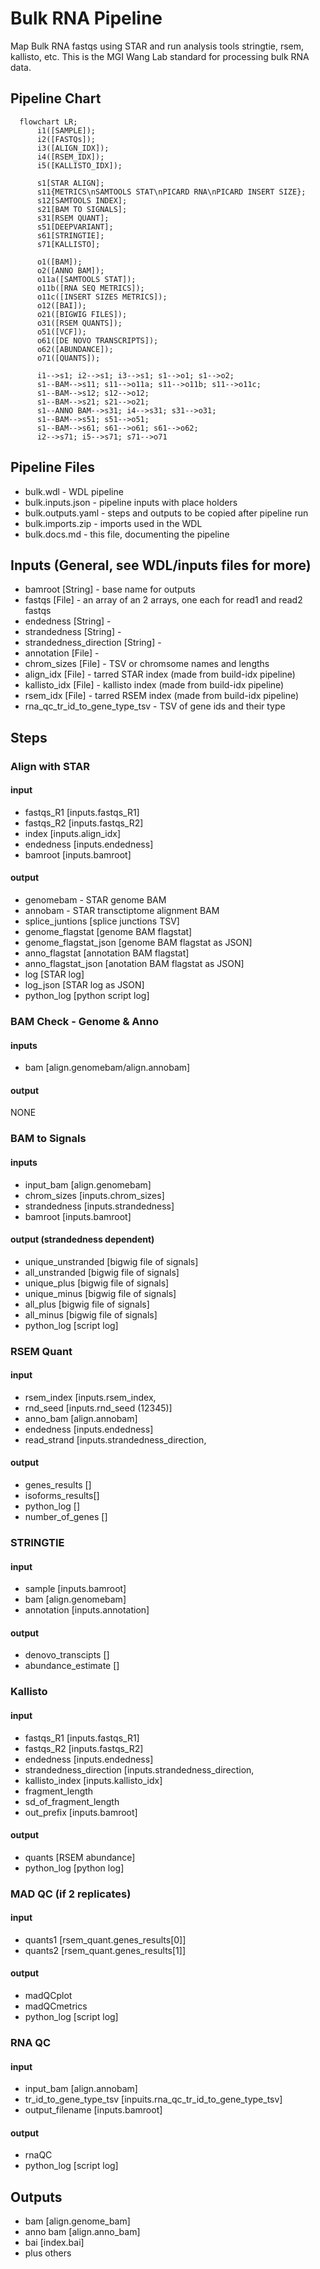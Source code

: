 # Bulk RNA Pipeline

Map Bulk RNA fastqs using STAR and run analysis tools stringtie, rsem, kallisto, etc. This is the MGI Wang Lab standard for processing bulk RNA data.

## Pipeline Chart
```mermaid
  flowchart LR;
      i1([SAMPLE]);
      i2([FASTQs]);
      i3([ALIGN_IDX]);
      i4([RSEM_IDX]);
      i5([KALLISTO_IDX]);

      s1[STAR ALIGN];
      s11{METRICS\nSAMTOOLS STAT\nPICARD RNA\nPICARD INSERT SIZE};
      s12[SAMTOOLS INDEX];
      s21[BAM TO SIGNALS];
      s31[RSEM QUANT];
      s51[DEEPVARIANT];
      s61[STRINGTIE];
      s71[KALLISTO];

      o1([BAM]);
      o2([ANNO BAM]);
      o11a([SAMTOOLS STAT]);
      o11b([RNA SEQ METRICS]);
      o11c([INSERT SIZES METRICS]);
      o12([BAI]);
      o21([BIGWIG FILES]);
      o31([RSEM QUANTS]);
      o51([VCF]);
      o61([DE NOVO TRANSCRIPTS]);
      o62([ABUNDANCE]);
      o71([QUANTS]);

      i1-->s1; i2-->s1; i3-->s1; s1-->o1; s1-->o2;
      s1--BAM-->s11; s11-->o11a; s11-->o11b; s11-->o11c;
      s1--BAM-->s12; s12-->o12;
      s1--BAM-->s21; s21-->o21;
      s1--ANNO BAM-->s31; i4-->s31; s31-->o31;
      s1--BAM-->s51; s51-->o51;
      s1--BAM-->s61; s61-->o61; s61-->o62;
      i2-->s71; i5-->s71; s71-->o71
```

## Pipeline Files
* bulk.wdl - WDL pipeline
* bulk.inputs.json - pipeline inputs with place holders
* bulk.outputs.yaml - steps and outputs to be copied after pipeline run
* bulk.imports.zip - imports used in the WDL
* bulk.docs.md - this file, documenting the pipeline

## Inputs (General, see WDL/inputs files for more)
* bamroot [String] - base name for outputs
* fastqs [File] - an array of an 2 arrays, one each for read1 and read2 fastqs
* endedness [String] - 
* strandedness [String] - 
* strandedness_direction [String] - 
* annotation [File] - 
* chrom_sizes [File] - TSV or chromsome names and lengths 
* align_idx [File] - tarred STAR index (made from build-idx pipeline)
* kallisto_idx [File] - kallisto index (made from build-idx pipeline)
* rsem_idx [File] - tarred RSEM index (made from build-idx pipeline)
* rna_qc_tr_id_to_gene_type_tsv - TSV of gene ids and their type

## Steps
### Align with STAR
#### input
* fastqs_R1 [inputs.fastqs_R1]
* fastqs_R2 [inputs.fastqs_R2]
* index [inputs.align_idx]
* endedness [inputs.endedness]
* bamroot [inputs.bamroot]
#### output
* genomebam - STAR genome BAM
* annobam - STAR transctiptome alignment BAM
* splice_juntions [splice junctions TSV]
* genome_flagstat [genome BAM flagstat]
* genome_flagstat_json [genome BAM flagstat as JSON]
* anno_flagstat [annotation BAM flagstat]
* anno_flagstat_json [anotation BAM flagstat as JSON]
* log [STAR log]
* log_json [STAR log as JSON]
* python_log [python script log]

### BAM Check - Genome & Anno
#### inputs
* bam [align.genomebam/align.annobam]
#### output
NONE

### BAM to Signals
#### inputs
* input_bam [align.genomebam]
* chrom_sizes [inputs.chrom_sizes]
* strandedness [inputs.strandedness]
* bamroot [inputs.bamroot]
#### output (strandedness dependent)
* unique_unstranded [bigwig file of signals]
* all_unstranded [bigwig file of signals]
* unique_plus [bigwig file of signals]
* unique_minus [bigwig file of signals]
* all_plus [bigwig file of signals]
* all_minus [bigwig file of signals]
* python_log [script log]

### RSEM Quant
#### input
* rsem_index [inputs.rsem_index,
* rnd_seed [inputs.rnd_seed (12345)]
* anno_bam [align.annobam]
* endedness [inputs.endedness]
* read_strand [inputs.strandedness_direction,
#### output
* genes_results []
* isoforms_results[]
* python_log []
* number_of_genes []

### STRINGTIE
#### input
* sample [inputs.bamroot]
* bam [align.genomebam]
* annotation [inputs.annotation]
#### output
* denovo_transcipts []
* abundance_estimate []

### Kallisto
#### input
* fastqs_R1 [inputs.fastqs_R1]
* fastqs_R2 [inputs.fastqs_R2]
* endedness [inputs.endedness]
* strandedness_direction [inputs.strandedness_direction,
* kallisto_index [inputs.kallisto_idx]
* fragment_length
* sd_of_fragment_length
* out_prefix [inputs.bamroot]
#### output
* quants [RSEM abundance]
* python_log [python log]

### MAD QC (if 2 replicates)
#### input
* quants1 [rsem_quant.genes_results[0]]
* quants2 [rsem_quant.genes_results[1]]
#### output
* madQCplot
* madQCmetrics
* python_log [script log]

### RNA QC
#### input
* input_bam [align.annobam]
* tr_id_to_gene_type_tsv [inpuits.rna_qc_tr_id_to_gene_type_tsv]
* output_filename [inputs.bamroot]
#### output
* rnaQC
* python_log [script log]

## Outputs
* bam [align.genome_bam]
* anno bam [align.anno_bam]
* bai [index.bai]
* plus others
